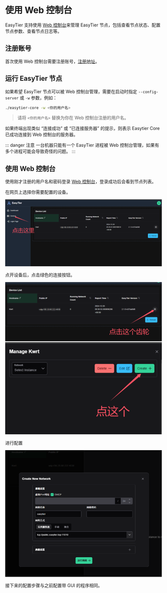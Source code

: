 # 使用 Web 控制台

EasyTier 支持使用 [Web 控制台](/web#/)来管理 EasyTier 节点，包括查看节点状态、配置节点参数、查看节点日志等。

## 注册账号

首次使用 Web 控制台需要注册账号，[注册地址](/web#/auth/register)。

## 运行 EasyTier 节点

如果希望 EasyTier 节点可以被 Web 控制台管理，需要在启动时指定 `--config-server` 或 `-w` 参数，例如：

```sh
./easytier-core -w <你的用户名>
```

> 请将 `<你的用户名>` 替换为你在 Web 控制台注册的用户名。

如果终端出现类似 “连接成功” 或 “已连接服务器” 的提示，则表示 Easytier Core 已成功连接到 Web 控制台的服务器。

::: danger 注意
一台机器只能有一个 EasyTier 进程被 Web 控制台管理，如果有多个进程可能会导致奇怪的问题。
:::

## 使用 Web 控制台

使用刚才注册的用户名和密码登录 [Web 控制台](/web#/)，登录成功后会看到节点列表。

在网页上选择你需要配置的设备。

![alt text](/assets/web-homepage.png)

点开设备后，点击绿色的连接按钮。

![alt text](/assets/web-device-list.png)
![alt text](/assets/web-device-config.png)

进行配置

![alt text](/assets/web-device-run-network.png)

接下来的配置步骤与之前配置带 GUI 的程序相同。
